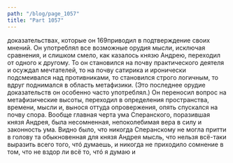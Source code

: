 ```yaml
---
path: "/blog/page_1057"
title: "Part 1057"
---
```


доказательствах, которые он 169приводил в подтверждение своих мнений. Он употреблял все возможные орудия мысли, исключая сравнения, и слишком смело, как казалось князю Андрею, переходил от одного к другому. То он становился на почву практического деятеля и осуждал мечтателей, то на почву сатирика и иронически подсмеивался над противниками, то становился строго логичным, то вдруг поднимался в область метафизики. (Это последнее орудие доказательств он особенно часто употреблял.) Он переносил вопрос на метафизические высоты, переходил в определения пространства, времени, мысли и, вынося оттуда опровержения, опять спускался на почву спора.
Вообще главная черта ума Сперанского, поразившая князя Андрея, была несомненная, непоколебимая вера в силу и законность ума. Видно было, что никогда Сперанскому не могла притти в голову та обыкновенная для князя Андрея мысль, что нельзя всё-таки выразить всего того, чтó думаешь, и никогда не приходило сомнение в том, что не вздор ли всё то, чтó я думаю и
